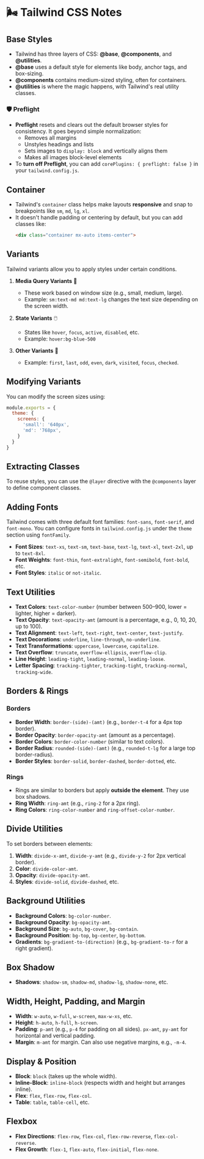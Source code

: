 # 🌬️ Tailwind CSS Notes

## Base Styles
- Tailwind has three layers of CSS: **@base**, **@components**, and **@utilities**.
- **@base** uses a default style for elements like body, anchor tags, and box-sizing.
- **@components** contains medium-sized styling, often for containers.
- **@utilities** is where the magic happens, with Tailwind's real utility classes.

### 🛡️ Preflight
- **Preflight** resets and clears out the default browser styles for consistency. It goes beyond simple normalization:
  - Removes all margins
  - Unstyles headings and lists
  - Sets images to `display: block` and vertically aligns them
  - Makes all images block-level elements
- To **turn off Preflight**, you can add `corePlugins: { preflight: false }` in your `tailwind.config.js`.

## Container
- Tailwind's `container` class helps make layouts **responsive** and snap to breakpoints like `sm`, `md`, `lg`, `xl`.
- It doesn't handle padding or centering by default, but you can add classes like:
  ```html
  <div class="container mx-auto items-center">
  ```

## Variants
Tailwind variants allow you to apply styles under certain conditions.

1. **Media Query Variants** 📱
   - These work based on window size (e.g., small, medium, large).
   - Example: `sm:text-md md:text-lg` changes the text size depending on the screen width.
  
2. **State Variants** 🖱️
   - States like `hover`, `focus`, `active`, `disabled`, etc.
   - Example: `hover:bg-blue-500`

3. **Other Variants** 🌟
   - Example: `first`, `last`, `odd`, `even`, `dark`, `visited`, `focus`, `checked`.

## Modifying Variants
You can modify the screen sizes using:
```js
module.exports = {
  theme: {
    screens: {
      'small': '640px',
      'md': '768px',
    }
  }
}
```

## Extracting Classes
To reuse styles, you can use the `@layer` directive with the `@components` layer to define component classes.

## Adding Fonts
Tailwind comes with three default font families: `font-sans`, `font-serif`, and `font-mono`. You can configure fonts in `tailwind.config.js` under the `theme` section using `fontFamily`.

- **Font Sizes**: `text-xs`, `text-sm`, `text-base`, `text-lg`, `text-xl`, `text-2xl`, up to `text-8xl`.
- **Font Weights**: `font-thin`, `font-extralight`, `font-semibold`, `font-bold`, etc.
- **Font Styles**: `italic` or `not-italic`.

## Text Utilities
- **Text Colors**: `text-color-number` (number between 500–900, lower = lighter, higher = darker).
- **Text Opacity**: `text-opacity-amt` (amount is a percentage, e.g., 0, 10, 20, up to 100).
- **Text Alignment**: `text-left`, `text-right`, `text-center`, `text-justify`.
- **Text Decorations**: `underline`, `line-through`, `no-underline`.
- **Text Transformations**: `uppercase`, `lowercase`, `capitalize`.
- **Text Overflow**: `truncate`, `overflow-ellipsis`, `overflow-clip`.
- **Line Height**: `leading-tight`, `leading-normal`, `leading-loose`.
- **Letter Spacing**: `tracking-tighter`, `tracking-tight`, `tracking-normal`, `tracking-wide`.

## Borders & Rings
### Borders
- **Border Width**: `border-(side)-(amt)` (e.g., `border-t-4` for a 4px top border).
- **Border Opacity**: `border-opacity-amt` (amount as a percentage).
- **Border Colors**: `border-color-number` (similar to text colors).
- **Border Radius**: `rounded-(side)-(amt)` (e.g., `rounded-t-lg` for a large top border-radius).
- **Border Styles**: `border-solid`, `border-dashed`, `border-dotted`, etc.

### Rings
- Rings are similar to borders but apply **outside the element**. They use box shadows.
- **Ring Width**: `ring-amt` (e.g., `ring-2` for a 2px ring).
- **Ring Colors**: `ring-color-number` and `ring-offset-color-number`.

## Divide Utilities
To set borders between elements:
1. **Width**: `divide-x-amt`, `divide-y-amt` (e.g., `divide-y-2` for 2px vertical border).
2. **Color**: `divide-color-amt`.
3. **Opacity**: `divide-opacity-amt`.
4. **Styles**: `divide-solid`, `divide-dashed`, etc.

## Background Utilities
- **Background Colors**: `bg-color-number`.
- **Background Opacity**: `bg-opacity-amt`.
- **Background Size**: `bg-auto`, `bg-cover`, `bg-contain`.
- **Background Position**: `bg-top`, `bg-center`, `bg-bottom`.
- **Gradients**: `bg-gradient-to-(direction)` (e.g., `bg-gradient-to-r` for a right gradient).

## Box Shadow
- **Shadows**: `shadow-sm`, `shadow-md`, `shadow-lg`, `shadow-none`, etc.

## Width, Height, Padding, and Margin
- **Width**: `w-auto`, `w-full`, `w-screen`, `max-w-xs`, etc.
- **Height**: `h-auto`, `h-full`, `h-screen`.
- **Padding**: `p-amt` (e.g., `p-4` for padding on all sides). `px-amt`, `py-amt` for horizontal and vertical padding.
- **Margin**: `m-amt` for margin. Can also use negative margins, e.g., `-m-4`.

## Display & Position
- **Block**: `block` (takes up the whole width).
- **Inline-Block**: `inline-block` (respects width and height but arranges inline).
- **Flex**: `flex`, `flex-row`, `flex-col`.
- **Table**: `table`, `table-cell`, etc.

## Flexbox
- **Flex Directions**: `flex-row`, `flex-col`, `flex-row-reverse`, `flex-col-reverse`.
- **Flex Growth**: `flex-1`, `flex-auto`, `flex-initial`, `flex-none`.